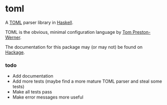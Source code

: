 toml
====

A [TOML](toml) parser library in [Haskell](hs).

TOML is the obvious, minimal configuration language by [Tom Preston-Werner](guy).

The documentation for this package may (or may not) be found on [Hackage](docs).


### todo

* Add documentation
* Add more tests (maybe find a more mature TOML parser and steal some tests)
* Make all tests pass
* Make error messages more useful


[toml]: https://github.com/mojombo/toml
[hs]:   http://haskell-lang.org
[guy]:  https://github.com/mojombo
[docs]: https://hackage.haskell.org/package/toml

